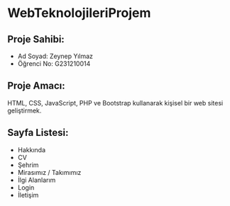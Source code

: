 # WebTeknolojileriProjem

## Proje Sahibi:
- Ad Soyad: Zeynep Yılmaz
- Öğrenci No: G231210014

## Proje Amacı:
HTML, CSS, JavaScript, PHP ve Bootstrap kullanarak kişisel bir web sitesi geliştirmek.

## Sayfa Listesi:
- Hakkında
- CV 
- Şehrim
- Mirasımız / Takımımız
- İlgi Alanlarım 
- Login
- İletişim
